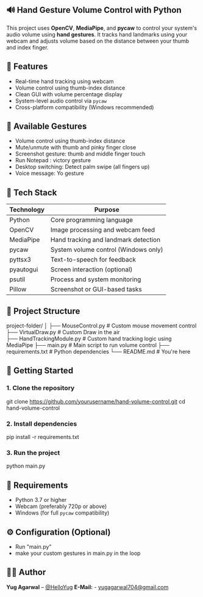 ## 🔊 Hand Gesture Volume Control with Python

This project uses **OpenCV**, **MediaPipe**, and **pycaw** to control your system's audio volume using **hand gestures**. It tracks hand landmarks using your webcam and adjusts volume based on the distance between your thumb and index finger.


## 📸 Features

- Real-time hand tracking using webcam
- Volume control using thumb-index distance
- Clean GUI with volume percentage display
- System-level audio control via `pycaw`
- Cross-platform compatibility (Windows recommended)


## 🙅 Available Gestures

- Volume control using thumb-index distance
- Mute/unmute with thumb and pinky finger close
- Screenshot gesture: thumb and middle finger touch
- Run Notepad : victory gesture
- Desktop switching: Detect palm swipe (all fingers up)
- Voice message: Yo gesture

## 🧠 Tech Stack

| Technology      | Purpose                                  |
|------------------|------------------------------------------|
| Python           | Core programming language                |
| OpenCV           | Image processing and webcam feed         |
| MediaPipe        | Hand tracking and landmark detection     |
| pycaw            | System volume control (Windows only)     |
| pyttsx3          | Text-to-speech for feedback              |
| pyautogui        | Screen interaction (optional)            |
| psutil           | Process and system monitoring            |
| Pillow           | Screenshot or GUI-based tasks            |


## 📂 Project Structure

project-folder/
│
├── MouseControl.py           # Custom mouse movement control
├── VirtualDraw.py            # Custom Draw in the air  
├── HandTrackingModule.py     # Custom hand tracking logic using MediaPipe
├── main.py                   # Main script to run volume control
├── requirements.txt          # Python dependencies
└── README.md                 # You're here


## 🚀 Getting Started

### 1. Clone the repository

git clone https://github.com/yourusername/hand-volume-control.git
cd hand-volume-control

### 2. Install dependencies

pip install -r requirements.txt

### 3. Run the project

python main.py


## 📌 Requirements

- Python 3.7 or higher
- Webcam (preferably 720p or above)
- Windows (for full `pycaw` compatibility)


## ⚙️ Configuration (Optional)

- Run "main.py"
- make your custom gestures in main.py in the loop


## 👨‍💻 Author

**Yug Agarwal** – [@HelloYug](https://github.com/HelloYug)
**E-Mail:** - [yugagarwal704@gmail.com](mailto:yugagarwal704@gmail.com)